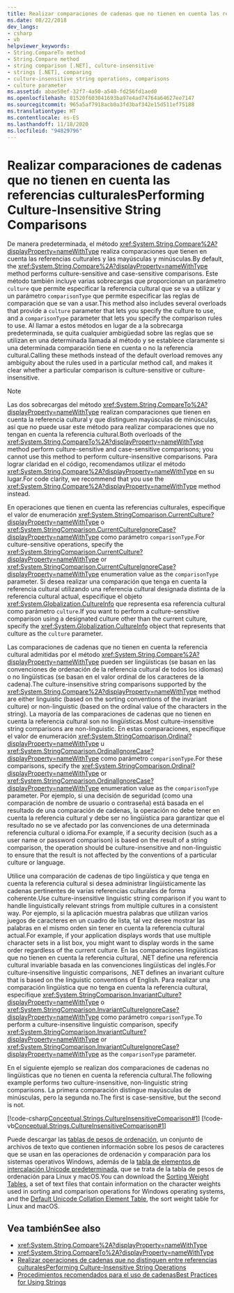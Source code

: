 ```yaml
---
title: Realizar comparaciones de cadenas que no tienen en cuenta las referencias culturales
ms.date: 08/22/2018
dev_langs:
- csharp
- vb
helpviewer_keywords:
- String.CompareTo method
- String.Compare method
- string comparison [.NET], culture-insensitive
- strings [.NET], comparing
- culture-insensitive string operations, comparisons
- culture parameter
ms.assetid: abae50ef-32f7-4a50-a540-fd256fd1aed0
ms.openlocfilehash: 81520f603041693ba97e4ad74764a64627ee7147
ms.sourcegitcommit: 965a5af7918acb0a3fd3baf342e15d511ef75188
ms.translationtype: HT
ms.contentlocale: es-ES
ms.lasthandoff: 11/18/2020
ms.locfileid: "94829796"
---
```

# <a name="performing-culture-insensitive-string-comparisons"></a><span data-ttu-id="4064e-102">Realizar comparaciones de cadenas que no tienen en cuenta las referencias culturales</span><span class="sxs-lookup"><span data-stu-id="4064e-102">Performing Culture-Insensitive String Comparisons</span></span>
<span data-ttu-id="4064e-103">De manera predeterminada, el método <xref:System.String.Compare%2A?displayProperty=nameWithType> realiza comparaciones que tienen en cuenta las referencias culturales y las mayúsculas y minúsculas.</span><span class="sxs-lookup"><span data-stu-id="4064e-103">By default, the <xref:System.String.Compare%2A?displayProperty=nameWithType> method performs culture-sensitive and case-sensitive comparisons.</span></span> <span data-ttu-id="4064e-104">Este método también incluye varias sobrecargas que proporcionan un parámetro `culture` que permite especificar la referencia cultural que se va a utilizar y un parámetro `comparisonType` que permite especificar las reglas de comparación que se van a usar.</span><span class="sxs-lookup"><span data-stu-id="4064e-104">This method also includes several overloads that provide a `culture` parameter that lets you specify the culture to use, and a `comparisonType` parameter that lets you specify the comparison rules to use.</span></span> <span data-ttu-id="4064e-105">Al llamar a estos métodos en lugar de a la sobrecarga predeterminada, se quita cualquier ambigüedad sobre las reglas que se utilizan en una determinada llamada al método y se establece claramente si una determinada comparación tiene en cuenta o no la referencia cultural.</span><span class="sxs-lookup"><span data-stu-id="4064e-105">Calling these methods instead of the default overload removes any ambiguity about the rules used in a particular method call, and makes it clear whether a particular comparison is culture-sensitive or culture-insensitive.</span></span>  
  
> [!NOTE]
> <span data-ttu-id="4064e-106">Las dos sobrecargas del método <xref:System.String.CompareTo%2A?displayProperty=nameWithType> realizan comparaciones que tienen en cuenta la referencia cultural y que distinguen mayúsculas de minúsculas, así que no puede usar este método para realizar comparaciones que no tengan en cuenta la referencia cultural.</span><span class="sxs-lookup"><span data-stu-id="4064e-106">Both overloads of the <xref:System.String.CompareTo%2A?displayProperty=nameWithType> method perform culture-sensitive and case-sensitive comparisons; you cannot use this method to perform culture-insensitive comparisons.</span></span> <span data-ttu-id="4064e-107">Para lograr claridad en el código, recomendamos utilizar el método <xref:System.String.Compare%2A?displayProperty=nameWithType> en su lugar.</span><span class="sxs-lookup"><span data-stu-id="4064e-107">For code clarity, we recommend that you use the <xref:System.String.Compare%2A?displayProperty=nameWithType> method instead.</span></span>  
  
 <span data-ttu-id="4064e-108">En operaciones que tienen en cuenta las referencias culturales, especifique el valor de enumeración <xref:System.StringComparison.CurrentCulture?displayProperty=nameWithType> o <xref:System.StringComparison.CurrentCultureIgnoreCase?displayProperty=nameWithType> como parámetro `comparisonType`.</span><span class="sxs-lookup"><span data-stu-id="4064e-108">For culture-sensitive operations, specify the <xref:System.StringComparison.CurrentCulture?displayProperty=nameWithType> or <xref:System.StringComparison.CurrentCultureIgnoreCase?displayProperty=nameWithType> enumeration value as the `comparisonType` parameter.</span></span> <span data-ttu-id="4064e-109">Si desea realizar una comparación que tenga en cuenta la referencia cultural utilizando una referencia cultural designada distinta de la referencia cultural actual, especifique el objeto <xref:System.Globalization.CultureInfo> que representa esa referencia cultural como parámetro `culture`.</span><span class="sxs-lookup"><span data-stu-id="4064e-109">If you want to perform a culture-sensitive comparison using a designated culture other than the current culture, specify the <xref:System.Globalization.CultureInfo> object that represents that culture as the `culture` parameter.</span></span>  
  
 <span data-ttu-id="4064e-110">Las comparaciones de cadenas que no tienen en cuenta la referencia cultural admitidas por el método <xref:System.String.Compare%2A?displayProperty=nameWithType> pueden ser lingüísticas (se basan en las convenciones de ordenación de la referencia cultural de todos los idiomas) o no lingüísticas (se basan en el valor ordinal de los caracteres de la cadena).</span><span class="sxs-lookup"><span data-stu-id="4064e-110">The culture-insensitive string comparisons supported by the <xref:System.String.Compare%2A?displayProperty=nameWithType> method are either linguistic (based on the sorting conventions of the invariant culture) or non-linguistic (based on the ordinal value of the characters in the string).</span></span> <span data-ttu-id="4064e-111">La mayoría de las comparaciones de cadenas que no tienen en cuenta la referencia cultural son no lingüísticas.</span><span class="sxs-lookup"><span data-stu-id="4064e-111">Most culture-insensitive string comparisons are non-linguistic.</span></span> <span data-ttu-id="4064e-112">En estas comparaciones, especifique el valor de enumeración <xref:System.StringComparison.Ordinal?displayProperty=nameWithType> u <xref:System.StringComparison.OrdinalIgnoreCase?displayProperty=nameWithType> como parámetro `comparisonType`.</span><span class="sxs-lookup"><span data-stu-id="4064e-112">For these comparisons, specify the <xref:System.StringComparison.Ordinal?displayProperty=nameWithType> or <xref:System.StringComparison.OrdinalIgnoreCase?displayProperty=nameWithType> enumeration value as the `comparisonType` parameter.</span></span> <span data-ttu-id="4064e-113">Por ejemplo, si una decisión de seguridad (como una comparación de nombre de usuario o contraseña) está basada en el resultado de una comparación de cadenas, la operación no debe tener en cuenta la referencia cultural y debe ser no lingüística para garantizar que el resultado no se ve afectado por las convenciones de una determinada referencia cultural o idioma.</span><span class="sxs-lookup"><span data-stu-id="4064e-113">For example, if a security decision (such as a user name or password comparison) is based on the result of a string comparison, the operation should be culture-insensitive and non-linguistic to ensure that the result is not affected by the conventions of a particular culture or language.</span></span>  
  
 <span data-ttu-id="4064e-114">Utilice una comparación de cadenas de tipo lingüística y que tenga en cuenta la referencia cultural si desea administrar lingüísticamente las cadenas pertinentes de varias referencias culturales de forma coherente.</span><span class="sxs-lookup"><span data-stu-id="4064e-114">Use culture-insensitive linguistic string comparison if you want to handle linguistically relevant strings from multiple cultures in a consistent way.</span></span> <span data-ttu-id="4064e-115">Por ejemplo, si la aplicación muestra palabras que utilizan varios juegos de caracteres en un cuadro de lista, tal vez desee mostrar las palabras en el mismo orden sin tener en cuenta la referencia cultural actual.</span><span class="sxs-lookup"><span data-stu-id="4064e-115">For example, if your application displays words that use multiple character sets in a list box, you might want to display words in the same order regardless of the current culture.</span></span> <span data-ttu-id="4064e-116">En las comparaciones lingüísticas que no tienen en cuenta la referencia cultural, .NET define una referencia cultural invariable basada en las convenciones lingüísticas del inglés.</span><span class="sxs-lookup"><span data-stu-id="4064e-116">For culture-insensitive linguistic comparisons, .NET defines an invariant culture that is based on the linguistic conventions of English.</span></span> <span data-ttu-id="4064e-117">Para realizar una comparación lingüística que no tenga en cuenta la referencia cultural, especifique <xref:System.StringComparison.InvariantCulture?displayProperty=nameWithType> o <xref:System.StringComparison.InvariantCultureIgnoreCase?displayProperty=nameWithType> como parámetro `comparisonType`.</span><span class="sxs-lookup"><span data-stu-id="4064e-117">To perform a culture-insensitive linguistic comparison, specify <xref:System.StringComparison.InvariantCulture?displayProperty=nameWithType> or <xref:System.StringComparison.InvariantCultureIgnoreCase?displayProperty=nameWithType> as the `comparisonType` parameter.</span></span>  
  
 <span data-ttu-id="4064e-118">En el siguiente ejemplo se realizan dos comparaciones de cadenas no lingüísticas que no tienen en cuenta la referencia cultural.</span><span class="sxs-lookup"><span data-stu-id="4064e-118">The following example performs two culture-insensitive, non-linguistic string comparisons.</span></span> <span data-ttu-id="4064e-119">La primera comparación distingue mayúsculas de minúsculas, pero la segunda no.</span><span class="sxs-lookup"><span data-stu-id="4064e-119">The first is case-sensitive, but the second is not.</span></span>  
  
 [!code-csharp[Conceptual.Strings.CultureInsensitiveComparison#1](../../../samples/snippets/csharp/VS_Snippets_CLR/conceptual.strings.cultureinsensitivecomparison/cs/cultureinsensitive1.cs#1)]
 [!code-vb[Conceptual.Strings.CultureInsensitiveComparison#1](../../../samples/snippets/visualbasic/VS_Snippets_CLR/conceptual.strings.cultureinsensitivecomparison/vb/cultureinsensitive1.vb#1)]  

<span data-ttu-id="4064e-120">Puede descargar las [tablas de pesos de ordenación](https://www.microsoft.com/download/details.aspx?id=10921), un conjunto de archivos de texto que contienen información sobre los pesos de caracteres que se usan en las operaciones de ordenación y comparación para los sistemas operativos Windows, además de la [tabla de elementos de intercalación Unicode predeterminada](https://www.unicode.org/Public/UCA/latest/allkeys.txt), que se trata de la tabla de pesos de ordenación para Linux y macOS.</span><span class="sxs-lookup"><span data-stu-id="4064e-120">You can download the [Sorting Weight Tables](https://www.microsoft.com/download/details.aspx?id=10921), a set of text files that contain information on the character weights used in sorting and comparison operations for Windows operating systems, and the [Default Unicode Collation Element Table](https://www.unicode.org/Public/UCA/latest/allkeys.txt), the sort weight table for Linux and macOS.</span></span>

## <a name="see-also"></a><span data-ttu-id="4064e-121">Vea también</span><span class="sxs-lookup"><span data-stu-id="4064e-121">See also</span></span>

- <xref:System.String.Compare%2A?displayProperty=nameWithType>
- <xref:System.String.CompareTo%2A?displayProperty=nameWithType>
- [<span data-ttu-id="4064e-122">Realizar operaciones de cadenas que no distinguen entre referencias culturales</span><span class="sxs-lookup"><span data-stu-id="4064e-122">Performing Culture-Insensitive String Operations</span></span>](performing-culture-insensitive-string-operations.md)
- [<span data-ttu-id="4064e-123">Procedimientos recomendados para el uso de cadenas</span><span class="sxs-lookup"><span data-stu-id="4064e-123">Best Practices for Using Strings</span></span>](../base-types/best-practices-strings.md)
